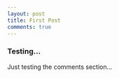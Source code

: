 ```yaml
---
layout: post
title: First Post
comments: true
---
```


### Testing...

Just testing the comments section...
